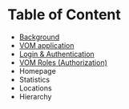 # Table of Content

 - [Background](https://github.com/jessicalovheden/test_project/blob/master/no_en/Background.md)
 - [VOM application](https://github.com/jessicalovheden/test_project/blob/master/no_en/VOM%20Application.md)
 - [Login & Authentication](https://github.com/jessicalovheden/test_project/blob/master/no_en/Login%20&%20Authentication.md)
 - [VOM Roles (Authorization)](https://github.com/jessicalovheden/test_project/blob/master/no_en/VOM%20Roles%20%28Authorization%29.md)
 - Homepage
 - Statistics
 - Locations
 - Hierarchy

<!--stackedit_data:
eyJoaXN0b3J5IjpbMTI1MzA3NzM4XX0=
-->